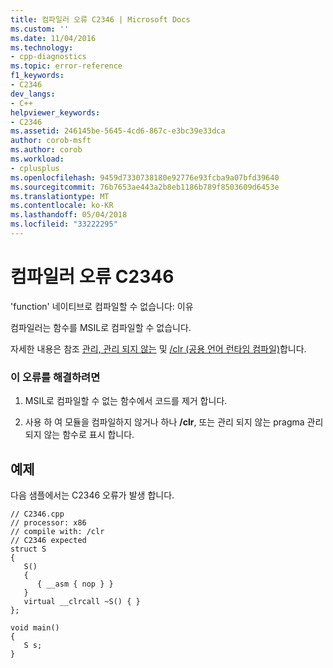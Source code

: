 ```yaml
---
title: 컴파일러 오류 C2346 | Microsoft Docs
ms.custom: ''
ms.date: 11/04/2016
ms.technology:
- cpp-diagnostics
ms.topic: error-reference
f1_keywords:
- C2346
dev_langs:
- C++
helpviewer_keywords:
- C2346
ms.assetid: 246145be-5645-4cd6-867c-e3bc39e33dca
author: corob-msft
ms.author: corob
ms.workload:
- cplusplus
ms.openlocfilehash: 9459d7330738180e92776e93fcba9a07bfd39640
ms.sourcegitcommit: 76b7653ae443a2b8eb1186b789f8503609d6453e
ms.translationtype: MT
ms.contentlocale: ko-KR
ms.lasthandoff: 05/04/2018
ms.locfileid: "33222295"
---
```

# <a name="compiler-error-c2346"></a>컴파일러 오류 C2346
'function' 네이티브로 컴파일할 수 없습니다: 이유  
  
 컴파일러는 함수를 MSIL로 컴파일할 수 없습니다.  
  
 자세한 내용은 참조 [관리, 관리 되지 않는](../../preprocessor/managed-unmanaged.md) 및 [/clr (공용 언어 런타임 컴파일)](../../build/reference/clr-common-language-runtime-compilation.md)합니다.  
  
### <a name="to-correct-this-error"></a>이 오류를 해결하려면  
  
1.  MSIL로 컴파일할 수 없는 함수에서 코드를 제거 합니다.  
  
2.  사용 하 여 모듈을 컴파일하지 않거나 하나 **/clr**, 또는 관리 되지 않는 pragma 관리 되지 않는 함수로 표시 합니다.  
  
## <a name="example"></a>예제  
 다음 샘플에서는 C2346 오류가 발생 합니다.  
  
```  
// C2346.cpp  
// processor: x86  
// compile with: /clr   
// C2346 expected  
struct S  
{  
   S()  
   {  
      { __asm { nop } }  
   }  
   virtual __clrcall ~S() { }  
};  
  
void main()  
{  
   S s;  
}  
```